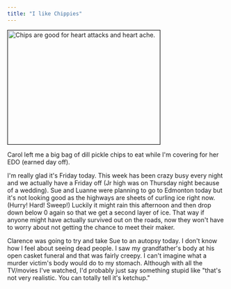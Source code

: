 ```yaml
---
title: "I like Chippies"
---
```

<div><a href="http://www.mennoboy.com/chris/archives/images/work/chips.jpg"><img alt="Chips are good for heart attacks and heart ache." src="http://www.mennoboy.com/chris/archives/images/work/chips-thumb.jpg" width="350" height="262" border="1" /></a></div>
<p>Carol left me a big bag of dill pickle chips to eat while I'm covering for her EDO (earned day off).</p>
<p>I'm really glad it's Friday today.  This week has been crazy busy every night and we actually have a Friday off (Jr high was on Thursday night because of a wedding).  Sue and Luanne were planning to go to Edmonton today but it's not looking good as the highways are sheets of curling ice right now.  (Hurry!  Hard!  Sweep!)  Luckily it might rain this afternoon and then drop down below 0 again so that we get a second layer of ice.  That way if anyone might have actually survived out on the roads, now they won't have to worry about not getting the chance to meet their maker.</p>
<p>Clarence was going to try and take Sue to an autopsy today.  I don't know how I feel about seeing dead people.  I saw my grandfather's body at his open casket funeral and that was fairly creepy.  I can't imagine what a murder victim's body would do to my stomach.  Although with all the TV/movies I've watched, I'd probably just say something stupid like "that's not very realistic.  You can totally tell it's ketchup."</p>
